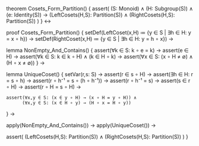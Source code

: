 theorem Cosets_Form_Partition() {
  assert(
    (S: Monoid) ∧ (H: Subgroup(S)) ∧ (e: Identity(S)) →
    (LeftCosets(H,S): Partition(S)) ∧ (RightCosets(H,S): Partition(S))
  )
} ↔

proof Cosets_Form_Partition() {
  setDef(LeftCoset(x,H) ≔ {y ∈ S | ∃h ∈ H: y = x ∘ h}) →
  setDef(RightCoset(x,H) ≔ {y ∈ S | ∃h ∈ H: y = h ∘ x}) →
  
  lemma NonEmpty_And_Contains() {
    assert(∀k ∈ S: k ∘ e = k) →
    assert(e ∈ H) →
    assert(∀k ∈ S: k ∈ k ∘ H) ∧ (k ∈ H ∘ k) →
    assert(∀x ∈ S: (x ∘ H ≠ ∅) ∧ (H ∘ x ≠ ∅))
  } →

  lemma UniqueCoset() {
    setVar(r,s: S) →
    assert(r ∈ s ∘ H) →
    assert(∃h ∈ H: r = s ∘ h) →
    assert(r ∘ h⁻¹ = s ∘ (h ∘ h⁻¹)) →
    assert(r ∘ h⁻¹ = s) →
    assert(s ∈ r ∘ H) →
    assert(r ∘ H = s ∘ H) →
    
    assert(∀x,y ∈ S: (x ∈ y ∘ H) → (x ∘ H = y ∘ H)) ∧
          (∀x,y ∈ S: (x ∈ H ∘ y) → (H ∘ x = H ∘ y))
  } →

  apply(NonEmpty_And_Contains()) →
  apply(UniqueCoset()) →
  
  assert(
    (LeftCosets(H,S): Partition(S)) ∧ 
    (RightCosets(H,S): Partition(S))
  )
}